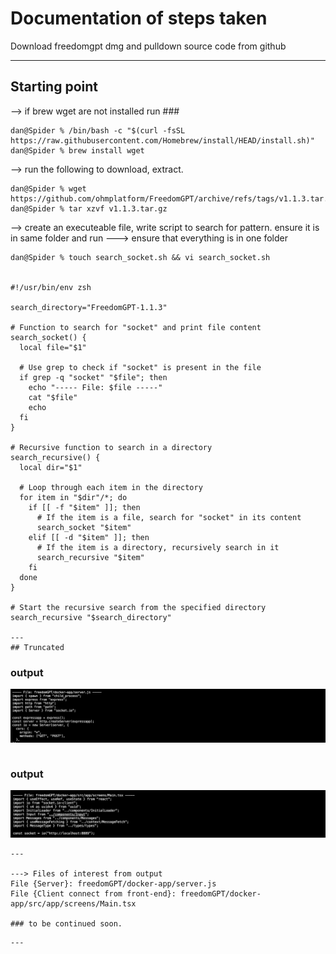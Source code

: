 # Documentation of steps taken

Download freedomgpt dmg and pulldown source code from github

---

## Starting point


--> if brew wget are not installed run ###
```
dan@Spider % /bin/bash -c "$(curl -fsSL https://raw.githubusercontent.com/Homebrew/install/HEAD/install.sh)"
dan@Spider % brew install wget
```

--> run the following to download, extract.
```
dan@Spider % wget https://github.com/ohmplatform/FreedomGPT/archive/refs/tags/v1.1.3.tar.gz
dan@Spider % tar xzvf v1.1.3.tar.gz
```

--> create an executeable file, write script to search for pattern. ensure it is in same folder and run
    ---> ensure that everything is in one folder
```
dan@Spider % touch search_socket.sh && vi search_socket.sh


#!/usr/bin/env zsh

search_directory="FreedomGPT-1.1.3"

# Function to search for "socket" and print file content
search_socket() {
  local file="$1"
  
  # Use grep to check if "socket" is present in the file
  if grep -q "socket" "$file"; then
    echo "----- File: $file -----"
    cat "$file"
    echo
  fi
}

# Recursive function to search in a directory
search_recursive() {
  local dir="$1"

  # Loop through each item in the directory
  for item in "$dir"/*; do
    if [[ -f "$item" ]]; then
      # If the item is a file, search for "socket" in its content
      search_socket "$item"
    elif [[ -d "$item" ]]; then
      # If the item is a directory, recursively search in it
      search_recursive "$item"
    fi
  done
}

# Start the recursive search from the specified directory
search_recursive "$search_directory"

---
## Truncated
```
### output
![Screenshot](SS/server.png)
```
```
### output
![Screenshot](SS/client.png)
```
---

---> Files of interest from output
File {Server}: freedomGPT/docker-app/server.js 
File {Client connect from front-end}: freedomGPT/docker-app/src/app/screens/Main.tsx

### to be continued soon.

```


```
---
